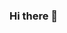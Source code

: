 ### Hi there 👋

<!--
**nanaji0133/nanaji0133** is a ✨ _special_ ✨ repository because its `README.md` (this file) appears on your GitHub profile.

Just A Programmer/Developer... Objects, Functions, and DataTypes, Oh My!

Here are some ideas to get you started:

- 🔭 I’m currently working on ...
- 🌱 I’m currently learning ...
- 👯 I’m looking to collaborate on ...
- 🤔 I’m looking for help with ...
- 💬 Ask me about ...
- 📫 How to reach me: ...
- 😄 Pronouns: ...
- ⚡ Fun fact: ...
-->
